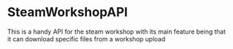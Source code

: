 # SteamWorkshopAPI
This is a handy API for the steam workshop with its main feature being that it can download specific files from a workshop upload
